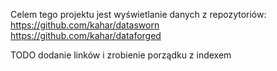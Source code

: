 Celem tego projektu jest wyświetlanie danych z repozytoriów:  
https://github.com/kahar/datasworn  
https://github.com/kahar/dataforged

TODO dodanie linków i zrobienie porządku z indexem

